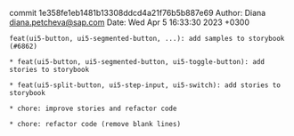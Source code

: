 commit 1e358fe1eb1481b13308ddcd4a21f76b5b887e69
Author: Diana <diana.petcheva@sap.com>
Date:   Wed Apr 5 16:33:30 2023 +0300

    feat(ui5-button, ui5-segmented-button, ...): add samples to storybook (#6862)
    
    * feat(ui5-button, ui5-segmented-button, ui5-toggle-button): add stories to storybook
    
    * feat(ui5-split-button, ui5-step-input, ui5-switch): add stories to storybook
    
    * chore: improve stories and refactor code
    
    * chore: refactor code (remove blank lines)

